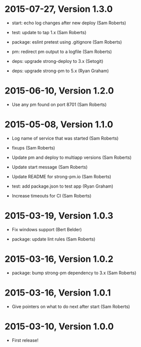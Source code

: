2015-07-27, Version 1.3.0
=========================

 * start: echo log changes after new deploy (Sam Roberts)

 * test: update to tap 1.x (Sam Roberts)

 * package: eslint pretest using .gitignore (Sam Roberts)

 * pm: redirect pm output to a logfile (Sam Roberts)

 * deps: upgrade strong-deploy to 3.x (Setogit)

 * deps: upgrade strong-pm to 5.x (Ryan Graham)


2015-06-10, Version 1.2.0
=========================

 * Use any pm found on port 8701 (Sam Roberts)


2015-05-08, Version 1.1.0
=========================

 * Log name of service that was started (Sam Roberts)

 * fixups (Sam Roberts)

 * Update pm and deploy to multiapp versions (Sam Roberts)

 * Update start message (Sam Roberts)

 * Update README for strong-pm.io (Sam Roberts)

 * test: add package.json to test app (Ryan Graham)

 * Increase timeouts for CI (Sam Roberts)


2015-03-19, Version 1.0.3
=========================

 * Fix windows support (Bert Belder)

 * package: update lint rules (Sam Roberts)


2015-03-16, Version 1.0.2
=========================

 * package: bump strong-pm dependency to 3.x (Sam Roberts)


2015-03-16, Version 1.0.1
=========================

 * Give pointers on what to do next after start (Sam Roberts)


2015-03-10, Version 1.0.0
=========================

 * First release!
